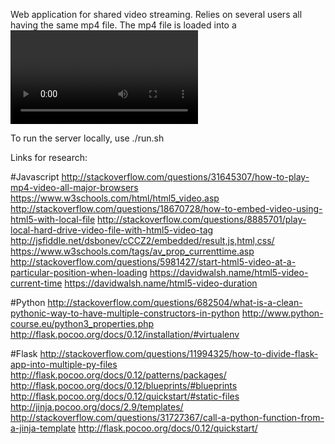 Web application for shared video streaming.
Relies on several users all having the same mp4 file.
The mp4 file is loaded into a <video> element and 
the playback of the file is controlled and synced.
Chat is also handled through this.

To run the server locally, use ./run.sh


Links for research:

#Javascript
http://stackoverflow.com/questions/31645307/how-to-play-mp4-video-all-major-browsers
https://www.w3schools.com/html/html5_video.asp
http://stackoverflow.com/questions/18670728/how-to-embed-video-using-html5-with-local-file
http://stackoverflow.com/questions/8885701/play-local-hard-drive-video-file-with-html5-video-tag
http://jsfiddle.net/dsbonev/cCCZ2/embedded/result,js,html,css/
https://www.w3schools.com/tags/av_prop_currenttime.asp
http://stackoverflow.com/questions/5981427/start-html5-video-at-a-particular-position-when-loading
https://davidwalsh.name/html5-video-current-time
https://davidwalsh.name/html5-video-duration


#Python
http://stackoverflow.com/questions/682504/what-is-a-clean-pythonic-way-to-have-multiple-constructors-in-python
http://www.python-course.eu/python3_properties.php
http://flask.pocoo.org/docs/0.12/installation/#virtualenv

#Flask
http://stackoverflow.com/questions/11994325/how-to-divide-flask-app-into-multiple-py-files
http://flask.pocoo.org/docs/0.12/patterns/packages/
http://flask.pocoo.org/docs/0.12/blueprints/#blueprints
http://flask.pocoo.org/docs/0.12/quickstart/#static-files
http://jinja.pocoo.org/docs/2.9/templates/
http://stackoverflow.com/questions/31727367/call-a-python-function-from-a-jinja-template
http://flask.pocoo.org/docs/0.12/quickstart/


